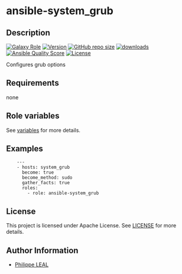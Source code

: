 # ansible-system_grub

## Description

[![Galaxy Role](https://img.shields.io/badge/galaxy-system_grub-purple?style=flat)](https://galaxy.ansible.com/lotusnoir/system_grub)
[![Version](https://img.shields.io/github/release/lotusnoir/ansible-system_grub.svg)](https://github.com/lotusnoir/ansible-system_grub/releases/latest)
[![GitHub repo size](https://img.shields.io/github/repo-size/lotusnoir/ansible-system_grub?color=orange&style=flat)](https://galaxy.ansible.com/lotusnoir/system_grub)
[![downloads](https://img.shields.io/ansible/role/d/)](https://galaxy.ansible.com/lotusnoir/system_grub)
[![Ansible Quality Score](https://img.shields.io/ansible/quality/)](https://galaxy.ansible.com/lotusnoir/system_grub)
[![License](https://img.shields.io/badge/license-Apache--2.0-brightgreen?style=flat)](https://opensource.org/licenses/Apache-2.0)

Configures grub options

## Requirements

none

## Role variables

See [variables](/defaults/main.yml) for more details.

## Examples

        ---
        - hosts: system_grub
          become: true
          become_method: sudo
          gather_facts: true
          roles:
            - role: ansible-system_grub


## License

This project is licensed under Apache License. See [LICENSE](/LICENSE) for more details.

## Author Information

- [Philippe LEAL](https://github.com/lotusnoir)
